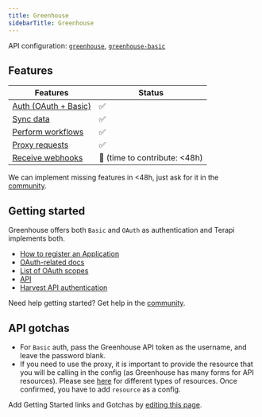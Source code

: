 ```yaml
---
title: Greenhouse
sidebarTitle: Greenhouse
---
```


API configuration: [`greenhouse`](), [`greenhouse-basic`]()

## Features

| Features | Status |
| - | - |
| [Auth (OAuth + Basic)](/integrate/guides/authorize-an-api) | ✅ |
| [Sync data](https://terapi.gitbook.io/terapi-api-explorer/integrate/guides/sync-data-from-an-api) | ✅ |
| [Perform workflows](https://terapi.gitbook.io/terapi-api-explorer/integrate/guides/perform-workflows-with-an-api) | ✅ |
| [Proxy requests](https://terapi.gitbook.io/terapi-api-explorer/integrate/guides/proxy-requests-to-an-api) | ✅ |
| [Receive webhooks](https://terapi.gitbook.io/terapi-api-explorer/integrate/guides/receive-webhooks-from-an-api) | 🚫 (time to contribute: &lt;48h) |

We can implement missing features in &lt;48h, just ask for it in the [community]().

## Getting started
Greenhouse offers both `Basic` and `OAuth` as authentication and Terapi implements both.

-   [How to register an Application](https://developers.greenhouse.io/candidate-ingestion.html#authentication)
-   [OAuth-related docs](https://developers.greenhouse.io/candidate-ingestion.html#introduction)
-   [List of OAuth scopes](https://developers.greenhouse.io/candidate-ingestion.html#oauth-scopes)
-   [API](https://developers.greenhouse.io)
-   [Harvest API authentication](https://developers.greenhouse.io/harvest.html#authentication)

Need help getting started? Get help in the [community]().

## API gotchas

- For `Basic` auth, pass the Greenhouse API token as the username, and leave the password blank.
- If you need to use the proxy, it is important to provide the resource that you will be calling in the config (as Greenhouse has many forms for API resources). Please see [here](https://developers.greenhouse.io/) for different types of resources. Once confirmed, you have to add `resource` as a config.

Add Getting Started links and Gotchas by [editing this page]().

